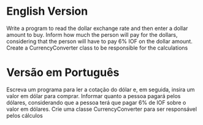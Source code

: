 # English Version
Write a program to read the dollar exchange rate and then enter a dollar amount to buy. Inform how much the person will pay for the dollars, considering that the person will have to pay 6% IOF on the dollar amount. Create a CurrencyConverter class to be responsible for the calculations

# Versão em Português
Escreva um programa para ler a cotação do dólar e, em seguida, insira um valor em dólar para comprar. Informar quanto a pessoa pagará pelos dólares, considerando que a pessoa terá que pagar 6% de IOF sobre o valor em dólares. Crie uma classe CurrencyConverter para ser responsável pelos cálculos